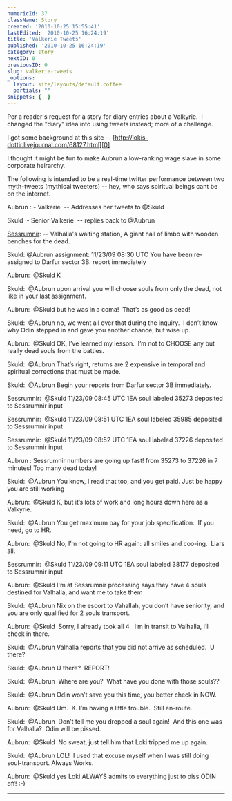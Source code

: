 ```yaml
---
numericId: 37
className: Story
created: '2010-10-25 15:55:41'
lastEdited: '2010-10-25 16:24:19'
title: 'Valkerie Tweets'
published: '2010-10-25 16:24:19'
category: story
nextID: 0
previousID: 0
slug: valkerie-tweets
_options:
  layout: site/layouts/default.coffee
  partials: ""
snippets: {  }
---
```

Per a reader's request for a story for diary entries about a Valkyrie. &nbsp;I changed the &quot;diary&quot; idea into using tweets instead; more of a challenge.

I got some background at this site -- [http://lokis-dottir.livejournal.com/68127.html][0]

I thought it might be fun to make Aubrun a low-ranking wage slave in some corporate heirarchy.

The following is intended to be a real-time twitter performance between two myth-tweets (mythical tweeters) -- hey, who says spiritual beings cant be on the internet.

Aubrun :&nbsp;- Valkerie &nbsp;-- Addresses her tweets to @Skuld

Skuld &nbsp;- Senior Valkerie &nbsp;-- replies back to @Aubrun

[Sessrumnir][1]:&nbsp;-- Valhalla's waiting station, A giant hall of limbo with wooden benches for the dead.

Skuld: @Aubrun assignment: 11/23/09 08:30 UTC You have been re-assigned to Darfur sector 3B. report immediately

Aubrun: &nbsp;@Skuld K

Skuld: &nbsp;@Aubrun upon arrival you will choose souls from only the dead, not like in your last assignment.

Aubrun: &nbsp;@Skuld but he was in a coma! &nbsp;That&rsquo;s as good as dead!

Skuld: &nbsp;@Aubrun no, we went all over that during the inquiry. &nbsp;I don&rsquo;t know why Odin stepped in and gave you another chance, but wise up.

Aubrun: &nbsp;@Skuld OK, I&rsquo;ve learned my lesson. &nbsp;I&rsquo;m not to CHOOSE any but really dead souls from the battles.

Skuld: &nbsp;@Aubrun That&rsquo;s right, returns are 2 expensive in temporal and spiritual corrections that must be made.

Skuld: &nbsp;@Aubrun Begin your reports from Darfur sector 3B immediately.

Sessrumnir: &nbsp;@Skuld 11/23/09 08:45 UTC 1EA soul labeled 35273 deposited to Sessrumnir input

Sessrumnir: &nbsp;@Skuld 11/23/09 08:51 UTC 1EA soul labeled 35985 deposited to Sessrumnir input

Sessrumnir: &nbsp;@Skuld 11/23/09 08:52 UTC 1EA soul labeled 37226 deposited to Sessrumnir input

Aubrun :&nbsp;Sessrumnir numbers are going up fast! from 35273 to 37226 in 7 minutes! Too many dead today!&nbsp;

Skuld: &nbsp;@Aubrun You know, I read that too, and you get paid. Just be happy you are still working

Aubrun: &nbsp;@Skuld K, but it&rsquo;s lots of work and long hours down here as a Valkyrie.

Skuld: &nbsp;@Aubrun You get maximum pay for your job specification. &nbsp;If you need, go to HR.

Aubrun: &nbsp;@Skuld No, I&rsquo;m not going to HR again: all smiles and coo-ing. &nbsp;Liars all.

Sessrumnir: &nbsp;@Skuld 11/23/09 09:11 UTC 1EA soul labeled 38177 deposited to Sessrumnir input

Aubrun: &nbsp;@Skuld I'm at Sessrumnir processing says they have 4 souls destined for Valhalla, and want me to take them

Skuld: &nbsp;@Aubrun Nix on the escort to Vahallah, you don&rsquo;t have seniority, and you are only qualified for 2 souls transport.

Aubrun: &nbsp;@Skuld &nbsp;Sorry, I already took all 4. &nbsp;I&rsquo;m in transit to Valhalla, I&rsquo;ll check in there.

Skuld: &nbsp;@Aubrun Valhalla reports that you did not arrive as scheduled. &nbsp;U there?

Skuld: &nbsp;@Aubrun U there? &nbsp;REPORT!

Skuld: &nbsp;@Aubrun &nbsp;Where are you? &nbsp;What have you done with those souls??

Skuld: &nbsp;@Aubrun Odin won&rsquo;t save you this time, you better check in NOW.

Aubrun: &nbsp;@Skuld Um. &nbsp;K. I&rsquo;m having a little trouble. &nbsp;Still en-route.

Skuld:&nbsp; @Aubrun &nbsp;Don&rsquo;t tell me you dropped a soul again! &nbsp;And this one was for Valhalla? &nbsp;Odin will be pissed.

Aubrun: &nbsp;@Skuld &nbsp;No sweat, just tell him that Loki tripped me up again.

Skuld: &nbsp;@Aubrun LOL! &nbsp;I used that excuse myself when I was still doing soul-transport. Always Works.

Aubrun: &nbsp;@Skuld yes Loki ALWAYS admits to everything just to piss ODIN off! :-)

-------------------------------

[0]: http://lokis-dottir.livejournal.com/68127.html
[1]: http://en.wikipedia.org/wiki/Sessr&uacute;mnir